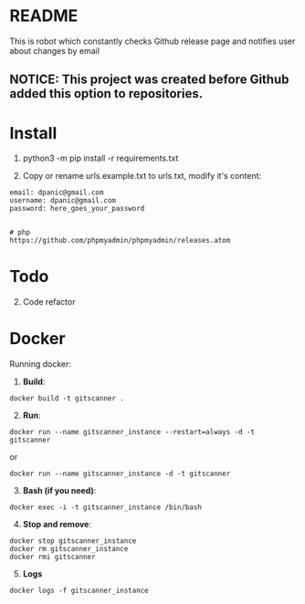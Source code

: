 # README

This is robot which constantly checks Github release page and notifies user about changes by email

## NOTICE: This project was created before Github added this option to repositories. 


# Install
1. python3 -m pip install -r requirements.txt

2. Copy or rename urls.example.txt to urls.txt, modify it's content:

```
email: dpanic@gmail.com
username: dpanic@gmail.com
password: here_goes_your_password


# php
https://github.com/phpmyadmin/phpmyadmin/releases.atom
```


# Todo
2. Code refactor






# Docker
Running docker:

1. **Build**: 
```
docker build -t gitscanner .
```

2. **Run**: 

```
docker run --name gitscanner_instance --restart=always -d -t gitscanner
```

or 

```
docker run --name gitscanner_instance -d -t gitscanner
```


3. **Bash (if you need)**: 
```
docker exec -i -t gitscanner_instance /bin/bash
```

4. **Stop and remove**:
```
docker stop gitscanner_instance
docker rm gitscanner_instance 
docker rmi gitscanner
```

5. **Logs**
```
docker logs -f gitscanner_instance
```